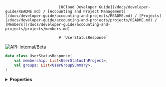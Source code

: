                             [UCloud Developer Guide](/docs/developer-guide/README.md) / [Accounting and Project Management](/docs/developer-guide/accounting-and-projects/README.md) / [Projects](/docs/developer-guide/accounting-and-projects/projects/README.md) / [Members](/docs/developer-guide/accounting-and-projects/projects/members.md)
                            
                            # `UserStatusResponse`

                            
[![API: Internal/Beta](https://img.shields.io/static/v1?label=API&message=Internal/Beta&color=red&style=flat-square)](/docs/developer-guide/core/api-conventions.md)



```kotlin
data class UserStatusResponse(
    val membership: List<UserStatusInProject>,
    val groups: List<UserGroupSummary>,
)
```

<details>
<summary>
<b>Properties</b>
</summary>

<details>
<summary>
<code>membership</code>: <code><code><a href='https://kotlinlang.org/api/latest/jvm/stdlib/kotlin.collections/-list/'>List</a>&lt;<a href='#userstatusinproject'>UserStatusInProject</a>&gt;</code></code>
</summary>





</details>

<details>
<summary>
<code>groups</code>: <code><code><a href='https://kotlinlang.org/api/latest/jvm/stdlib/kotlin.collections/-list/'>List</a>&lt;<a href='#usergroupsummary'>UserGroupSummary</a>&gt;</code></code>
</summary>





</details>



</details>

